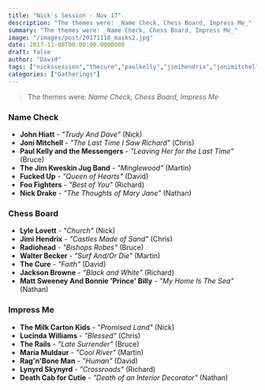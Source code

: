 ```yaml
---
title: "Nick's Session - Nov 17"
description: "The themes were: _Name Check, Chess Board, Impress Me_"
summary: "The themes were: _Name Check, Chess Board, Impress Me_"
image: "/images/post/20171116_masks2.jpg"
date: 2017-11-08T00:00:00.0000000
draft: false
author: "David"
tags: ["nickssession","thecure","paulkelly","jimihendrix","jonimitchell","johnhiatt","radiohead","lucindawilliams","nickdrake","jimkweskin","lynyrdskynyrd","therails","walterbecker","jacksonbrowne","deathcabforcutie","mattsweeney","bonnieprincebilly","lylelovett","foofighters","mariamuldaur","fuckedup","ragnboneman","themilkcartonkids"]
categories: ["Gatherings"]
---
```

> The themes were: _Name Check, Chess Board, Impress Me_
### Name Check
- **John Hiatt** - _"Trudy And Dave"_ (Nick)
- **Joni Mitchell** - _"The Last Time I Saw Richard"_ (Chris)
- **Paul Kelly and the Messengers** - _"Leaving Her for the Last Time"_ (Bruce)
- **The Jim Kweskin Jug Band** - _"Minglewood"_ (Martin)
- **Fucked Up** - _"Queen of Hearts"_ (David)
- **Foo Fighters** - _"Best of You"_ (Richard)
- **Nick Drake** - _"The Thoughts of Mary Jane"_ (Nathan)
### Chess Board
- **Lyle Lovett** - _"Church"_ (Nick)
- **Jimi Hendrix** - _"Castles Made of Sand"_ (Chris)
- **Radiohead** - _"Bishops Robes"_ (Bruce)
- **Walter Becker** - _"Surf And/Or Die"_ (Martin)
- **The Cure** - _"Faith"_ (David)
- **Jackson Browne** - _"Black and White"_ (Richard)
- **Matt Sweeney And Bonnie 'Prince' Billy** - _"My Home Is The Sea"_ (Nathan)
### Impress Me
- **The Milk Carton Kids** - _"Promised Land"_ (Nick)
- **Lucinda Williams** - _"Blessed"_ (Chris)
- **The Rails** - _"Late Surrender"_ (Bruce)
- **Maria Muldaur** - _"Cool River"_ (Martin)
- **Rag'n'Bone Man** - _"Human"_ (David)
- **Lynyrd Skynyrd** - _"Crossroads"_ (Richard)
- **Death Cab for Cutie** - _"Death of an Interior Decorator"_ (Nathan)
